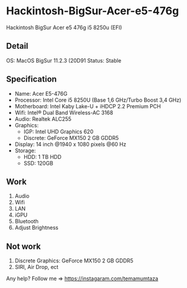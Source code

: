 # Hackintosh-BigSur-Acer-e5-476g
Hackintosh BigSur Acer e5 476g i5 8250u (EFI)


## Detail

OS: MacOS BigSur 11.2.3 (20D91
Status: Stable


## Specification

- Name: Acer E5-476G
- Processor: Intel Core i5 8250U (Base 1,6 GHz/Turbo Boost 3,4 GHz)
- Motherboard: Intel Kaby Lake-U + iHDCP 2.2 Premium PCH
- Wifi: Intel® Dual Band Wireless-AC 3168
- Audio: Realtek ALC255
- Graphics: 
  * IGP: Intel UHD Graphics 620
  * Discrete: GeForce MX150 2 GB GDDR5
- Display: 14 inch @1940 x 1080 pixels @60 Hz
- Storage:
  * HDD: 1 TB HDD
  * SSD: 120GB

## Work

1. Audio
2. Wifi
3. LAN
4. iGPU
5. Bluetooth
6. Adjust Brightness

## Not work

1. Discrete Graphics: GeForce MX150 2 GB GDDR5
2. SIRI, Air Drop, ect


Any help? Follow me => https://instagaram.com/temamumtaza
